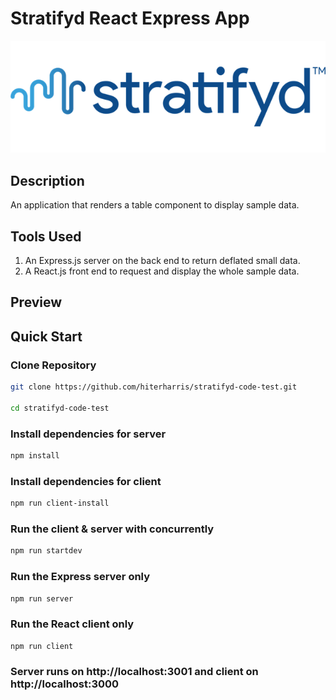 # Stratifyd React Express App
![Stratifyd Logo](/client/src/images/stratifyd-logo.png)

## Description
An application that renders a table component to display sample data.

## Tools Used
1. An Express.js server on the back end to return deflated small data.
2. A React.js front end to request and display the whole sample data.

## Preview
<!-- ![Table Data Preview](./client/src/images/image.png) -->

## Quick Start

### Clone Repository
``` bash
git clone https://github.com/hiterharris/stratifyd-code-test.git

cd stratifyd-code-test
```

### Install dependencies for server
``` bash
npm install
```

### Install dependencies for client
``` bash
npm run client-install
```

### Run the client & server with concurrently
``` bash
npm run startdev
```

### Run the Express server only
``` bash
npm run server
```

### Run the React client only
``` bash
npm run client
```

### Server runs on http://localhost:3001 and client on http://localhost:3000
